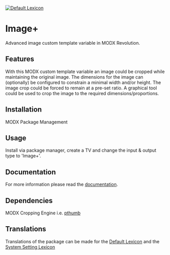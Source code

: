 [![Default Lexicon](https://hosted.weblate.org/widgets/modx-extras/-/modx-imageplus-standard/svg-badge.svg)](https://hosted.weblate.org/projects/modx-extras/modx-imageplus-standard/)

# Image+

Advanced image custom template variable in MODX Revolution.

## Features

With this MODX custom template variable an image could be cropped while
maintaining the original image. The dimensions for the image can (optionally) be
configured to constrain a minimal width and/or height. The image crop could be
forced to remain at a pre-set ratio. A graphical tool could be used to crop the
image to the required dimensions/proportions.

## Installation

MODX Package Management

## Usage

Install via package manager, create a TV and change the input & output type to 'Image+'.

## Documentation

For more information please read the [documentation](https://jako.github.io/ImagePlus/).

## Dependencies

MODX Cropping Engine i.e. [pthumb](https://modx.com/extras/package/pthumb)

## Translations

Translations of the package can be made for the [Default Lexicon](https://hosted.weblate.org/projects/modx-extras/modx-imageplus-standard/) and the [System Setting Lexicon](https://hosted.weblate.org/projects/modx-extras/modx-imageplus-system-settings/)

